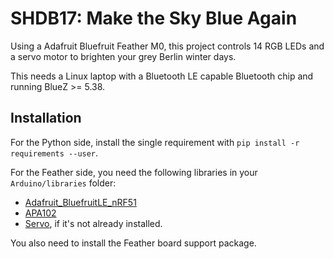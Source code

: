 # SHDB17: Make the Sky Blue Again

Using a Adafruit Bluefruit Feather M0, this project controls 14 RGB LEDs and a servo motor to brighten your grey Berlin winter days.

This needs a Linux laptop with a Bluetooth LE capable Bluetooth chip and running BlueZ >= 5.38.

## Installation

For the Python side, install the single requirement with `pip install -r requirements --user`.

For the Feather side, you need the following libraries in your `Arduino/libraries` folder:

* [Adafruit_BluefruitLE_nRF51](https://github.com/adafruit/Adafruit_Python_BluefruitLE)
* [APA102](https://github.com/pololu/apa102-arduino)
* [Servo](https://github.com/arduino-libraries/Servo), if it's not already installed.

You also need to install the Feather board support package.
